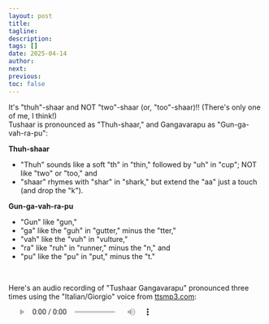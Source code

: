 ```yaml
---
layout: post
title:
tagline:
description:
tags: []
date: 2025-04-14
author:
next:
previous:
toc: false
---
```


<style>
audio::-webkit-media-controls-enclosure {
    background: none !important;
}

audio {
    height: 15px !important;
}
</style>

<p>
It's "thuh"-shaar and NOT "two"-shaar (or, "too"-shaar)!! (There's only one of me, I
think!) <br/>
Tushaar is pronounced as "Thuh-shaar," and Gangavarapu as "Gun-ga-vah-ra-pu":
</p>

<b>Thuh-shaar</b>

<p>
<ul>
    <li> "Thuh" sounds like a soft "th" in "thin," followed by "uh" in "cup"; NOT like "two" or "too," and </li>
    <li> "shaar" rhymes with "shar" in "shark," but extend the "aa" just a touch (and drop the "k"). </li>
</ul>
</p>

<b>Gun-ga-vah-ra-pu</b>

<p>
<ul>
    <li> "Gun" like "gun," </li>
    <li> "ga" like the "guh" in "gutter," minus the "tter," </li>
    <li> "vah" like the "vuh" in "vulture," </li>
    <li> "ra" like "ruh" in "runner," minus the "n," and </li>
    <li> "pu" like the "pu" in "put," minus the "t." </li>
</ul>
</p>

<br/>
<p>
Here's an audio recording of "Tushaar Gangavarapu" pronounced three times using the
"Italian/Giorgio" voice from <a href="https://ttsmp3.com">ttsmp3.com</a>:
</p>

<audio controls>
<source src="files/name-pronunciation.mp3" type="audio/mpeg" />
    [[Your browser does not support the audio element.]]
</audio>
